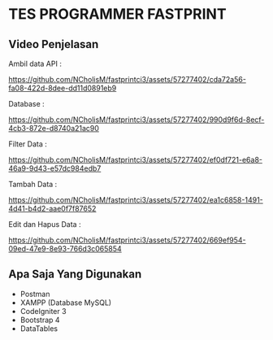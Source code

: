 # TES PROGRAMMER FASTPRINT

## Video Penjelasan
Ambil data API :

https://github.com/NCholisM/fastprintci3/assets/57277402/cda72a56-fa08-422d-8dee-dd11d0891eb9

Database :

https://github.com/NCholisM/fastprintci3/assets/57277402/990d9f6d-8ecf-4cb3-872e-d8740a21ac90

Filter Data :

https://github.com/NCholisM/fastprintci3/assets/57277402/ef0df721-e6a8-46a9-9d43-e57dc984edb7

Tambah Data :

https://github.com/NCholisM/fastprintci3/assets/57277402/ea1c6858-1491-4d41-b4d2-aae0f7f87652

Edit dan Hapus Data :

https://github.com/NCholisM/fastprintci3/assets/57277402/669ef954-09ed-47e9-8e93-766d3c065854

## Apa Saja Yang Digunakan
- Postman
- XAMPP (Database MySQL)
- CodeIgniter 3
- Bootstrap 4
- DataTables
